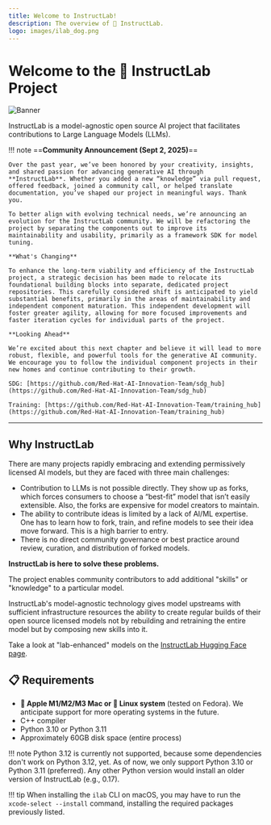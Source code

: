 ```yaml
---
title: Welcome to InstructLab!
description: The overview of 🐶 InstructLab.
logo: images/ilab_dog.png
---
```

# Welcome to the 🐶 InstructLab Project

![Banner](images/instructlab-banner.png)

InstructLab is a model-agnostic open source AI project that facilitates contributions to Large Language Models (LLMs).

!!! note
    ==**Community Announcement (Sept 2, 2025)**==

    Over the past year, we’ve been honored by your creativity, insights, and shared passion for advancing generative AI through **InstructLab**. Whether you added a new “knowledge” via pull request, offered feedback, joined a community call, or helped translate documentation, you’ve shaped our project in meaningful ways. Thank you.

    To better align with evolving technical needs, we’re announcing an evolution for the InstructLab community. We will be refactoring the project by separating the components out to improve its maintainability and usability, primarily as a framework SDK for model tuning.

    **What's Changing**

    To enhance the long-term viability and efficiency of the InstructLab project, a strategic decision has been made to relocate its foundational building blocks into separate, dedicated project repositories. This carefully considered shift is anticipated to yield substantial benefits, primarily in the areas of maintainability and independent component maturation. This independent development will foster greater agility, allowing for more focused improvements and faster iteration cycles for individual parts of the project.

    **Looking Ahead**

    We’re excited about this next chapter and believe it will lead to more robust, flexible, and powerful tools for the generative AI community. We encourage you to follow the individual component projects in their new homes and continue contributing to their growth.

    SDG: [https://github.com/Red-Hat-AI-Innovation-Team/sdg_hub](https://github.com/Red-Hat-AI-Innovation-Team/sdg_hub)

    Training: [https://github.com/Red-Hat-AI-Innovation-Team/training_hub](https://github.com/Red-Hat-AI-Innovation-Team/training_hub)

---

## Why InstructLab

There are many projects rapidly embracing and extending permissively licensed AI models, but they are faced with three main challenges:

* Contribution to LLMs is not possible directly. They show up as forks, which forces consumers to choose a “best-fit” model that isn’t easily extensible. Also, the forks are expensive for model creators to maintain.
* The ability to contribute ideas is limited by a lack of AI/ML expertise. One has to learn how to fork, train, and refine models to see their idea move forward. This is a high barrier to entry.
* There is no direct community governance or best practice around review, curation, and distribution of forked models.

**InstructLab is here to solve these problems.**

The project enables community contributors to add additional "skills" or "knowledge" to a particular model.

InstructLab's model-agnostic technology gives model upstreams with sufficient infrastructure resources the ability to create regular builds of their open source licensed models not by rebuilding and retraining the entire model but by composing new skills into it.

Take a look at "lab-enhanced" models on the [InstructLab Hugging Face page](https://huggingface.co/instructlab).

## 📋 Requirements

- **🍎 Apple M1/M2/M3 Mac or 🐧 Linux system** (tested on Fedora).
  We anticipate support for more operating systems in the future.
- C++ compiler
- Python 3.10 or Python 3.11
- Approximately 60GB disk space (entire process)

!!! note
    Python 3.12 is currently not supported, because some dependencies don't work on Python 3.12, yet. As of now, we only support Python 3.10 or Python 3.11 (preferred). Any other Python version would install an older version of InstructLab (e.g., 0.17).

!!! tip
    When installing the `ilab` CLI on macOS, you may have to run the `xcode-select --install` command, installing the required packages previously listed.

